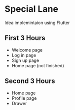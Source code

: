 # Special Lane

Idea implemintaion using Flutter

## First 3 Hours
  - Welcome page
  - Log in page
  - Sign up page
  - Home page (not finished)
  
## Second 3 Hours
  - Home page
  - Profile page
  - Drawer
